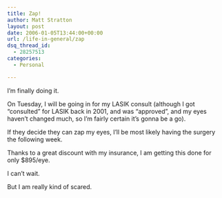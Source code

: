 ```yaml
---
title: Zap!
author: Matt Stratton
layout: post
date: 2006-01-05T13:44:00+00:00
url: /life-in-general/zap
dsq_thread_id:
  - 28257513
categories:
  - Personal

---
```

I&#8217;m finally doing it.

On Tuesday, I will be going in for my LASIK consult (although I got &#8220;consulted&#8221; for LASIK back in 2001, and was &#8220;approved&#8221;, and my eyes haven&#8217;t changed much, so I&#8217;m fairly certain it&#8217;s gonna be a go).

If they decide they can zap my eyes, I&#8217;ll be most likely having the surgery the following week.

Thanks to a great discount with my insurance, I am getting this done for only $895/eye.

I can&#8217;t wait.

But I am really kind of scared.